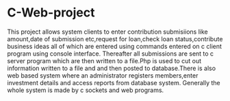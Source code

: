 # C-Web-project
This project allows system clients to enter contribution submisiions like amount,date of submission etc,request for loan,check loan status,contribute business ideas all of which are entered using commands entered on c client program using console interface. Thereafter all submissions are sent to c server program which are then written to a file.Php is used to cut out information written to a file and and then posted to database.There is also web based system where an administrator registers members,enter investment details and access reports from database system. Generally the whole system is made by c sockets and web programs.
